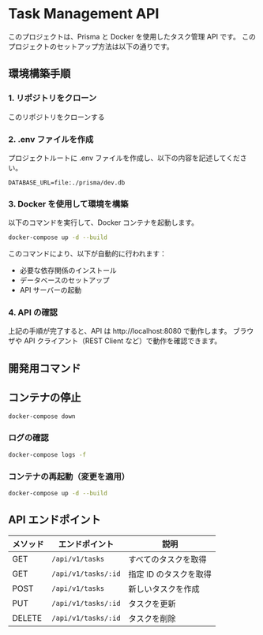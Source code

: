# Task Management API

このプロジェクトは、Prisma と Docker を使用したタスク管理 API です。
このプロジェクトのセットアップ方法は以下の通りです。

## 環境構築手順

### 1. リポジトリをクローン

このリポジトリをクローンする

### 2. .env ファイルを作成

プロジェクトルートに .env ファイルを作成し、以下の内容を記述してください。

```.env
DATABASE_URL=file:./prisma/dev.db
```

### 3. Docker を使用して環境を構築

以下のコマンドを実行して、Docker コンテナを起動します。

```sh
docker-compose up -d --build
```

このコマンドにより、以下が自動的に行われます：

- 必要な依存関係のインストール
- データベースのセットアップ
- API サーバーの起動

### 4. API の確認

上記の手順が完了すると、API は http://localhost:8080 で動作します。
ブラウザや API クライアント（REST Client など）で動作を確認できます。

## 開発用コマンド

## コンテナの停止

```sh
docker-compose down
```

### ログの確認

```sh
docker-compose logs -f
```

### コンテナの再起動（変更を適用）

```sh
docker-compose up -d --build
```

## API エンドポイント

| メソッド | エンドポイント      | 説明                   |
| -------- | ------------------- | ---------------------- |
| GET      | `/api/v1/tasks`     | すべてのタスクを取得   |
| GET      | `/api/v1/tasks/:id` | 指定 ID のタスクを取得 |
| POST     | `/api/v1/tasks`     | 新しいタスクを作成     |
| PUT      | `/api/v1/tasks/:id` | タスクを更新           |
| DELETE   | `/api/v1/tasks/:id` | タスクを削除           |
